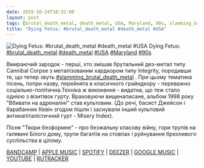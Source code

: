 ```yaml
---
date: 2019-10-24T10:32:00
layout: post
tags: [brutal_death_metal, death_metal, USA, Maryland, 90s, slamming_brutal_death_metal]
title: "Dying Fetus: #brutal_death_metal #death_metal #USA"
---
```

![Dying Fetus: #brutal_death_metal #death_metal #USA](https://f4.bcbits.com/img/a0052590636_5.jpg)
Dying Fetus: [#brutal_death_metal](/tags/#brutal_death_metal) [#death_metal](/tags/#death_metal) [#USA](/tags/#USA) [#Maryland](/tags/#Maryland) [#90s](/tags/#90s)

Вмираючий зародок - перші, хто змішав брутальний дез-метал типу Cannibal Corpse з металізованим хардкором типу Integrity, породивши те, що тепер звуть [#slamming_brutal_death_metal](/tags/#slamming_brutal_death_metal) . При цьому тематика пісень, попри назву, перейнята в класичного грайндкору - переважно соціально-політична.Техніка ж виконання - видатна, що теж стало однією з візитівок гурту. Враховуючи вищенаписане, альбом 1998 року &quot;Вбивати на адреналіні&quot; став культовим. (До речі, басист Джейсон і барабанник Кевін згодом пішли і заснували інший культовий антикапіталістичний гурт - Misery Index).

Пісня &quot;Твори безформне&quot; - про безжальну класову війну, гори трупів на галявині Білого дому, трупи багатіїв на стовпах і руйнування брехливого суспільства в цілому.

[BANDCAMP](https://metalhit.bandcamp.com/album/killing-on-adrenaline) | [APPLE MUSIC](https://music.apple.com/ru/album/killing-on-adrenaline/458174052) | [SPOTIFY](https://open.spotify.com/playlist/4YlYg0g6LCBrkfdgpxxl1Q) | [DEEZER](https://www.deezer.com/album/6203845?utm_source=deezer&amp;utm_content=album-6203845&amp;utm_term=1601611822_1571902097&amp;utm_medium=web) | [GOOGLE MUSIC](https://play.google.com/music/m/Bx3dxalmksgpaihjguqu567knmm?t=Killing_On_Adrenaline_-_Dying_Fetus) | [YOUTUBE](https://www.youtube.com/playlist?list=OLAK5uy_li0t7WSLcH1kBngqR-9CjeiKP4EhwUOnQ) | [RUTRACKER](https://rutracker.org/forum/viewtopic.php?t=4715711)